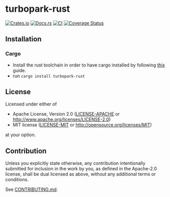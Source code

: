 # turbopark-rust

[![Crates.io](https://img.shields.io/crates/v/turbopark-rust.svg)](https://crates.io/crates/turbopark-rust)
[![Docs.rs](https://docs.rs/turbopark-rust/badge.svg)](https://docs.rs/turbopark-rust)
[![CI](https://github.com/octue/turbopark-rust/workflows/CI/badge.svg)](https://github.com/octue/turbopark-rust/actions)
[![Coverage Status](https://coveralls.io/repos/github/octue/turbopark-rust/badge.svg?branch=main)](https://coveralls.io/github/octue/turbopark-rust?branch=main)

## Installation

### Cargo

* Install the rust toolchain in order to have cargo installed by following
  [this](https://www.rust-lang.org/tools/install) guide.
* run `cargo install turbopark-rust`

## License

Licensed under either of

 * Apache License, Version 2.0
   ([LICENSE-APACHE](LICENSE-APACHE) or http://www.apache.org/licenses/LICENSE-2.0)
 * MIT license
   ([LICENSE-MIT](LICENSE-MIT) or http://opensource.org/licenses/MIT)

at your option.

## Contribution

Unless you explicitly state otherwise, any contribution intentionally submitted
for inclusion in the work by you, as defined in the Apache-2.0 license, shall be
dual licensed as above, without any additional terms or conditions.

See [CONTRIBUTING.md](CONTRIBUTING.md).
